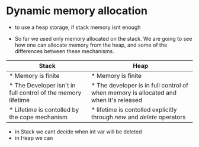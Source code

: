 # Dynamic memory allocation
* to use a heap storage, if stack memory isnt enough


* So far we used only memory allocated on the stack. We are going to see how one can allocate memory from the heap, and some of the differences between these mechanisms.

|Stack|Heap|
|-----|----|
|* Memory is finite|* Memory is finite|
|* The Developer isn't in full control of the memory lifetime|* The developer is in full control of when memory is allocated and when it's released|
|* Lifetime is contolled by the cope mechanism|* lifetime is contolled explicitly through *new* and *delete* operators|

* in Stack we cant decide when int var will be deleted
* in Heap we can